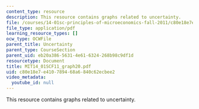 ```yaml
---
content_type: resource
description: This resource contains graphs related to uncertainty.
file: /courses/14-01sc-principles-of-microeconomics-fall-2011/c80e18e7e410789468a6840c62ecbee2_MIT14_01SCF11_graph20.pdf
file_type: application/pdf
learning_resource_types: []
ocw_type: OCWFile
parent_title: Uncertainty
parent_type: CourseSection
parent_uid: eb20a386-5631-4e61-6324-268b98c9df1d
resourcetype: Document
title: MIT14_01SCF11_graph20.pdf
uid: c80e18e7-e410-7894-68a6-840c62ecbee2
video_metadata:
  youtube_id: null
---
```

This resource contains graphs related to uncertainty.

